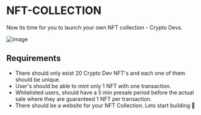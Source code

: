 # NFT-COLLECTION

Now its time for you to launch your own NFT collection - Crypto Devs.

![image](https://user-images.githubusercontent.com/71933835/184720591-a23e8dbb-cecb-40cc-9f65-df6fe693812c.png)

## Requirements
* There should only exist 20 Crypto Dev NFT's and each one of them should be unique.
* User's should be able to mint only 1 NFT with one transaction.
* Whitelisted users, should have a 5 min presale period before the actual sale where they are guaranteed 1 NFT per transaction.
* There should be a website for your NFT Collection.
Lets start building 🚀
